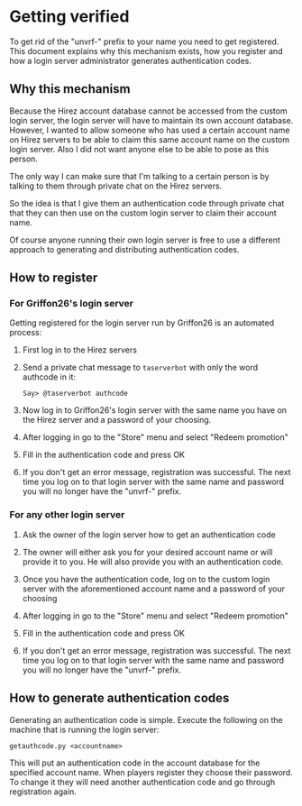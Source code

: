 # Getting verified

To get rid of the "unvrf-" prefix to your name you need to get registered.
This document explains why this mechanism exists, how you register and how
a login server administrator generates authentication codes.

## Why this mechanism

Because the Hirez account database cannot be accessed from the custom login
server, the login server will have to maintain its own account database.
However, I wanted to allow someone who has used a certain account name on Hirez 
servers to be able to claim this same account name on the custom login server.
Also I did not want anyone else to be able to pose as this person. 

The only way I can make sure that I'm talking to a certain person is by
talking to them through private chat on the Hirez servers.

So the idea is that I give them an authentication code through private chat 
that they can then use on the custom login server to claim their account name.

Of course anyone running their own login server is free to use a different
approach to generating and distributing authentication codes.

## How to register

### For Griffon26's login server

Getting registered for the login server run by Griffon26 is an automated process:

1. First log in to the Hirez servers

2. Send a private chat message to `taserverbot` with only the word authcode in it:

    `Say> @taserverbot authcode`

3. Now log in to Griffon26's login server with the same name you have on the Hirez
   server and a password of your choosing.
 
4. After logging in go to the "Store" menu and select "Redeem promotion"

5. Fill in the authentication code and press OK

6. If you don't get an error message, registration was successful.
   The next time you log on to that login server with the same name
   and password you will no longer have the "unvrf-" prefix.

### For any other login server

1. Ask the owner of the login server how to get an authentication code

2. The owner will either ask you for your desired account name or will provide
   it to you. He will also provide you with an authentication code. 

3. Once you have the authentication code, log on to the custom login server
   with the aforementioned account name and a password of your choosing

4. After logging in go to the "Store" menu and select "Redeem promotion"

5. Fill in the authentication code and press OK

6. If you don't get an error message, registration was successful.
   The next time you log on to that login server with the same name
   and password you will no longer have the "unvrf-" prefix.
   
## How to generate authentication codes

Generating an authentication code is simple. Execute the following on the
machine that is running the login server:
 
    getauthcode.py <accountname>
 
This will put an authentication code in the account database for the specified
account name. When players register they choose their password. To change it
they will need another authentication code and go through registration again.
